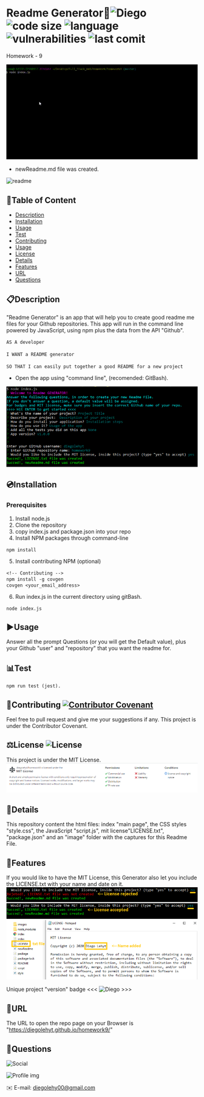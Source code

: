 # Readme Generator🏅![Diego](https://img.shields.io/badge/version-v1.0.0-yellow) ![code size](https://img.shields.io/github/languages/code-size/diegolehyt/homework9) ![language](https://img.shields.io/github/languages/top/diegolehyt/homework9) ![vulnerabilities](https://img.shields.io/snyk/vulnerabilities/github/diegolehyt/homework9) ![last comit](https://img.shields.io/github/last-commit/diegolehyt/homework9)
Homework - 9

![Main Page](images/0.gif)

- newReadme.md file was created.

![readme](images/1.gif)

## 📌Table of Content

* [Description](#description)
* [Installation](#installation)
* [Usage](#usage)
* [Test](#test)
* [Contributing](#contributing)
* [Usage](#usage)
* [License](#license)
* [Details](#details)
* [Features](#features)
* [URL](#url)
* [Questions](#questions)

## 📋Description
"Readme Generator" is an app that will help you to create good readme me files for your Github repositories. This app will run in the command line powered by JavaScript, using npm plus the data from the API "Github".
```
AS A developer

I WANT a README generator

SO THAT I can easily put together a good README for a new project
```
- Open the app using "command line", (recomended: GitBash).

![main](images/0.png)


## 💿Installation
### Prerequisites
  1. Install node.js  
  2. Clone the repository
  3. copy index.js and package.json into your repo
  4. Install NPM packages through command-line
 ```
 npm install 
 ```  
  5. Install contributing NPM (optional)
 ```
 <!-- Contributing -->
 npm install -g covgen
 covgen <your_email_address> 
 ```    
  6. Run index.js in the current directory using gitBash.
 ```
 node index.js
 ```


## ▶️Usage
Answer all the prompt Questions (or you will get the Default value), plus your Github "user" and "repository" that you want the readme for. 

## 📊Test
 ```
 npm run test (jest).
 ```

## 🤝Contributing [![Contributor Covenant](https://img.shields.io/badge/Contributor%20Covenant-v2.0%20adopted-ff69b4.svg)](code_of_conduct.md)
Feel free to pull request and give me your suggestions if any. This project is under the Contributor Covenant.
          
## ⚖️License ![License](https://img.shields.io/github/license/diegolehyt/homework9)
This project is under the MIT License.
![License](images/1.png)

## 📑Details

This repository content the html files: index "main page", the CSS styles "style.css", the JavaScript "script.js", mit license"LICENSE.txt", "package.json" and an "image" folder with the captures for this Readme File.

## 📀Features
If you would like to have the MIT License, this Generator also let you include the LICENSE.txt with your name and date on it.
![Features](images/2.png)
![Features2](images/3.png)
![Features3](images/4.png)

Unique project "version" badge
<<< ![Diego](https://img.shields.io/badge/version-v1.0.0-yellow) >>>

## 🔗URL 

The URL to open the repo page on your Browser is "https://diegolehyt.github.io/homework9/"

## 👤Questions  
![Social](https://img.shields.io/github/followers/diegolehyt?style=social) 

![Profile img](https://avatars1.githubusercontent.com/u/59458188?v=4)

✉️ E-mail: diegolehy00@gmail.com

